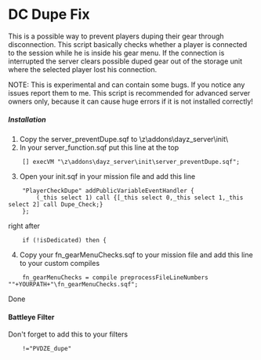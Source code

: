 DC Dupe Fix
=============
This is a possible way to prevent players duping their gear through disconnection.
This script basically checks whether a player is connected to the session while he is inside his gear menu.
If the connection is interrupted the server clears possible duped gear out of the storage unit where the selected player lost his connection.

NOTE: This is experimental and can contain some bugs. If you notice any issues report them to me. This script is recommended for advanced server owners only, because it can cause huge errors if it is not installed correctly!


##### Installation

1.  Copy the server_preventDupe.sqf to \z\addons\dayz_server\init\
2.  In your server_function.sqf put this line at the top
```
	[] execVM "\z\addons\dayz_server\init\server_preventDupe.sqf";
```
3.  Open your init.sqf in your mission file and add this line
```
	"PlayerCheckDupe" addPublicVariableEventHandler {
		(_this select 1) call {[_this select 0,_this select 1,_this select 2] call Dupe_Check;}
	};
```
right after
```
	if (!isDedicated) then {
```
4.  Copy your fn_gearMenuChecks.sqf to your mission file and add this line to your custom compiles
```
	fn_gearMenuChecks = compile preprocessFileLineNumbers ""+YOURPATH+"\fn_gearMenuChecks.sqf";
```
Done

#### Battleye Filter

Don't forget to add this to your filters
```
	!="PVDZE_dupe"
```
